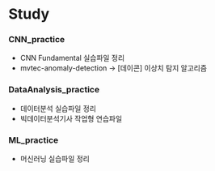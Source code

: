 # Study
### CNN_practice
* CNN Fundamental 실습파일 정리
* mvtec-anomaly-detection -> [데이콘] 이상치 탐지 알고리즘   

### DataAnalysis_practice
* 데이터분석 실습파일 정리
* 빅데이터분석기사 작업형 연습파일

### ML_practice
* 머신러닝 실습파일 정리

